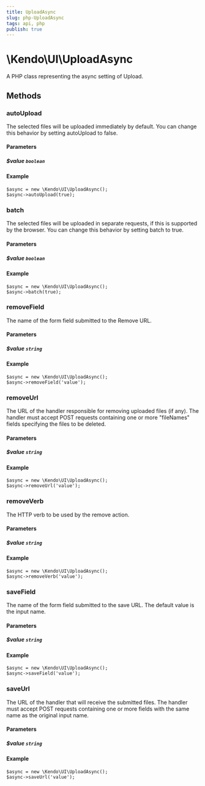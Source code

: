 ```yaml
---
title: UploadAsync
slug: php-UploadAsync
tags: api, php
publish: true
---
```


# \Kendo\UI\UploadAsync

A PHP class representing the async setting of Upload.


## Methods

### autoUpload
The selected files will be uploaded immediately by default. You can change this behavior by setting
autoUpload to false.
#### Parameters

##### $value `boolean`



#### Example 
    $async = new \Kendo\UI\UploadAsync();
    $async->autoUpload(true);

### batch
The selected files will be uploaded in separate requests, if this is supported by the browser.
You can change this behavior by setting batch to true.
#### Parameters

##### $value `boolean`



#### Example 
    $async = new \Kendo\UI\UploadAsync();
    $async->batch(true);

### removeField
The name of the form field submitted to the Remove URL.
#### Parameters

##### $value `string`



#### Example 
    $async = new \Kendo\UI\UploadAsync();
    $async->removeField('value');

### removeUrl
The URL of the handler responsible for removing uploaded files (if any). The handler must accept POST
requests containing one or more "fileNames" fields specifying the files to be deleted.
#### Parameters

##### $value `string`



#### Example 
    $async = new \Kendo\UI\UploadAsync();
    $async->removeUrl('value');

### removeVerb
The HTTP verb to be used by the remove action.
#### Parameters

##### $value `string`



#### Example 
    $async = new \Kendo\UI\UploadAsync();
    $async->removeVerb('value');

### saveField
The name of the form field submitted to the save URL. The default value is the input name.
#### Parameters

##### $value `string`



#### Example 
    $async = new \Kendo\UI\UploadAsync();
    $async->saveField('value');

### saveUrl
The URL of the handler that will receive the submitted files. The handler must accept POST requests
containing one or more fields with the same name as the original input name.
#### Parameters

##### $value `string`



#### Example 
    $async = new \Kendo\UI\UploadAsync();
    $async->saveUrl('value');

